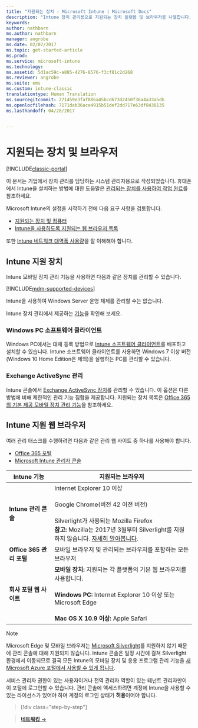 ```yaml
---
title: "지원되는 장치 - Microsoft Intune | Microsoft Docs"
description: "Intune 장치 관리용으로 지원되는 장치 플랫폼 및 브라우저를 나열합니다."
keywords: 
author: nathbarn
ms.author: nathbarn
manager: angrobe
ms.date: 02/07/2017
ms.topic: get-started-article
ms.prod: 
ms.service: microsoft-intune
ms.technology: 
ms.assetid: 5d1ac59c-a885-4276-8576-f3cf81c2d268
ms.reviewer: angrobe
ms.suite: ems
ms.custom: intune-classic
translationtype: Human Translation
ms.sourcegitcommit: 271459e3faf886a45bcd673d2450f36a4a33a5db
ms.openlocfilehash: 7171dab36ace4915b51def2dd717e63df8438135
ms.lasthandoff: 04/28/2017


---
```


# <a name="supported-devices-and-browsers"></a>지원되는 장치 및 브라우저

[!INCLUDE[classic-portal](../includes/classic-portal.md)]

이 문서는 기업에서 장치 관리를 담당하는 시스템 관리자용으로 작성되었습니다. 휴대폰에서 Intune을 설치하는 방법에 대한 도움말은 [관리되는 장치를 사용하여 작업 완료](https://docs.microsoft.com/intune/enduser/company-portal-frequently-asked-questions)를 참조하세요.

Microsoft Intune의 설정을 시작하기 전에 다음 요구 사항을 검토합니다.

- [지원되는 장치 및 컴퓨터](#intune-supported-devices)
- [Intune을 사용하도록 지원되는 웹 브라우저 목록](#intune-supported-web-browsers)

또한 [Intune 네트워크 대역폭 사용량](network-bandwidth-use.md)을 잘 이해해야 합니다.

## <a name="intune-supported-devices"></a>Intune 지원 장치

Intune 모바일 장치 관리 기능을 사용하면 다음과 같은 장치를 관리할 수 있습니다.

[!INCLUDE[mdm-supported-devices](../includes/mdm-supported-devices.md)]

Intune을 사용하여 Windows Server 운영 체제를 관리할 수는 없습니다.

Intune 장치 관리에서 제공하는 [기능](mobile-device-management-capabilities-in-microsoft-intune.md)을 확인해 보세요.

### <a name="windows-pc-software-client"></a>Windows PC 소프트웨어 클라이언트

Windows PC에서는 대체 등록 방법으로 [Intune 소프트웨어 클라이언트](/intune/deploy-use/manage-windows-pcs-with-microsoft-intune)를 배포하고 설치할 수 있습니다. Intune 소프트웨어 클라이언트를 사용하면 Windows 7 이상 버전(Windows 10 Home Edition은 제외)을 실행하는 PC를 관리할 수 있습니다.

### <a name="exchange-activesync-management"></a>Exchange ActiveSync 관리

Intune 콘솔에서 [Exchange ActiveSync 장치](/intune/deploy-use/mobile-device-management-with-exchange-activesync-and-microsoft-intune)를 관리할 수 있습니다. 이 옵션은 다른 방법에 비해 제한적인 관리 기능 집합을 제공합니다. 지원되는 장치 목록은 [Office 365의 기본 제공 모바일 장치 관리 기능](https://support.office.com/article/Capabilities-of-built-in-Mobile-Device-Management-for-Office-365-a1da44e5-7475-4992-be91-9ccec25905b0)을 참조하세요.

## <a name="intune-supported-web-browsers"></a>Intune 지원 웹 브라우저

여러 관리 태스크를 수행하려면 다음과 같은 관리 웹 사이트 중 하나를 사용해야 합니다.

- [Office 365 포털](http://go.microsoft.com/fwlink/p/?LinkId=698854)
- [Microsoft Intune 관리자 콘솔](https://admin.manage.microsoft.com/)

|Intune 기능 |지원되는 브라우저|
|---------|---------|
|**Intune 관리 콘솔**     |  Internet Explorer 10 이상<br /><br />Google Chrome(버전 42 이전 버전)<br /><br />Silverlight가 사용되는 Mozilla Firefox<br />**참고:** Mozilla는 2017년 3월부터 Silverlight를 지원하지 않습니다. [자세히 알아봅니다](https://go.microsoft.com/fwlink/?linkid=836872). |
|**Office 365 관리 포털**     |모바일 브라우저 및 관리되는 브라우저를 포함하는 모든 브라우저  |
|**회사 포털 웹 사이트**     |**모바일 장치:** 지원되는 각 플랫폼의 기본 웹 브라우저를 사용합니다.   <br /><br />**Windows PC:** Internet Explorer 10 이상 또는 Microsoft Edge<br /><br />**Mac OS X 10.9 이상:** Apple Safari    |

> [!Note]
> Microsoft Edge 및 모바일 브라우저는 [Microsoft Silverlight](https://msdn.microsoft.com/library/cc838158(v=vs.95).aspx)를 지원하지 않기 때문에 관리 콘솔에 대해 지원되지 않습니다. Intune 콘솔은 일정 시간에 걸쳐 Silverlight 환경에서 이동되므로 결국 모든 Intune의 모바일 장치 및 응용 프로그램 관리 기능을 [새 Microsoft Azure 포털에서 사용할 수 있게 됩니다](https://blogs.technet.microsoft.com/enterprisemobility/2015/11/17/enhancing-managed-mobile-productivity/).


서비스 관리자 권한이 있는 사용자이거나 전역 관리자 역할이 있는 테넌트 관리자만이 이 포털에 로그인할 수 있습니다. 관리 콘솔에 액세스하려면 계정에 Intune을 사용할 수 있는 라이선스가 있어야 하며 계정의 로그인 상태가 **허용**이어야 합니다.

>[!div class="step-by-step"]

>[**네트워킹** &rarr;](network-bandwidth-use.md)  

